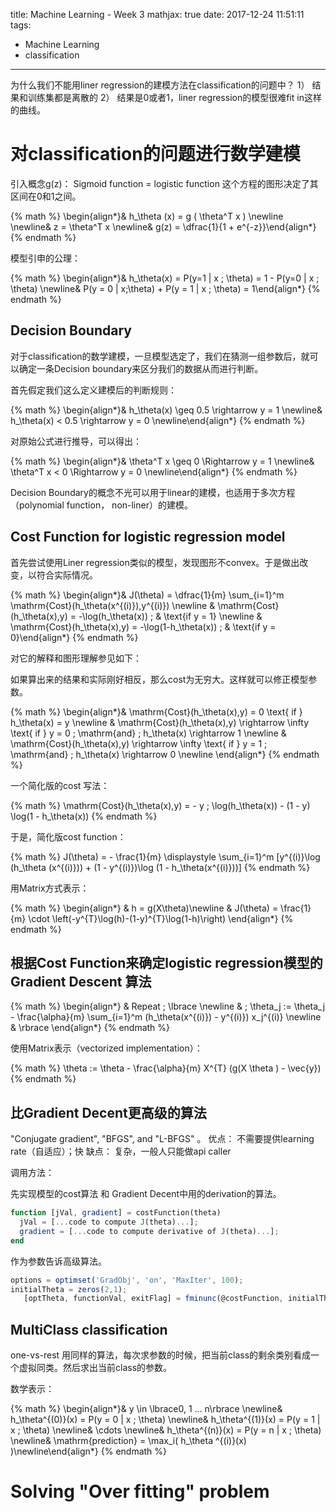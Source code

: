 title: Machine Learning - Week 3
mathjax: true
date: 2017-12-24 11:51:11
tags:
- Machine Learning
- classification
---


为什么我们不能用liner regression的建模方法在classification的问题中？
1） 结果和训练集都是离散的
2） 结果是0或者1，liner regression的模型很难fit in这样的曲线。

# 对classification的问题进行数学建模

引入概念g(z)：
Sigmoid function = logistic function
这个方程的图形决定了其区间在0和1之间。

{% math %}
\begin{align*}& h_\theta (x) = g ( \theta^T x ) \newline \newline& z = \theta^T x \newline& g(z) = \dfrac{1}{1 + e^{-z}}\end{align*}
{% endmath %}


模型引申的公理：

{% math %}
\begin{align*}& h_\theta(x) = P(y=1 | x ; \theta) = 1 - P(y=0 | x ; \theta) \newline& P(y = 0 | x;\theta) + P(y = 1 | x ; \theta) = 1\end{align*}
{% endmath %}

## Decision Boundary

对于classification的数学建模，一旦模型选定了，我们在猜测一组参数后，就可以确定一条Decision boundary来区分我们的数据从而进行判断。

首先假定我们这么定义建模后的判断规则：

{% math %}
\begin{align*}& h_\theta(x) \geq 0.5 \rightarrow y = 1 \newline& h_\theta(x) < 0.5 \rightarrow y = 0 \newline\end{align*}
{% endmath %}

对原始公式进行推导，可以得出：

{% math %}
\begin{align*}& \theta^T x \geq 0 \Rightarrow y = 1 \newline& \theta^T x < 0 \Rightarrow y = 0 \newline\end{align*}
{% endmath %}

Decision Boundary的概念不光可以用于linear的建模，也适用于多次方程（polynomial function， non-liner）的建模。

## Cost Function for logistic regression model

首先尝试使用Liner regression类似的模型，发现图形不convex。于是做出改变，以符合实际情况。

{% math %}
\begin{align*}& J(\theta) = \dfrac{1}{m} \sum_{i=1}^m \mathrm{Cost}(h_\theta(x^{(i)}),y^{(i)}) \newline & \mathrm{Cost}(h_\theta(x),y) = -\log(h_\theta(x)) \; & \text{if y = 1} \newline & \mathrm{Cost}(h_\theta(x),y) = -\log(1-h_\theta(x)) \; & \text{if y = 0}\end{align*}
{% endmath %}

对它的解释和图形理解参见如下：

如果算出来的结果和实际刚好相反，那么cost为无穷大。这样就可以修正模型参数。

{% math %}
\begin{align*}& \mathrm{Cost}(h_\theta(x),y) = 0 \text{ if } h_\theta(x) = y \newline & \mathrm{Cost}(h_\theta(x),y) \rightarrow \infty \text{ if } y = 0 \; \mathrm{and} \; h_\theta(x) \rightarrow 1 \newline & \mathrm{Cost}(h_\theta(x),y) \rightarrow \infty \text{ if } y = 1 \; \mathrm{and} \; h_\theta(x) \rightarrow 0 \newline \end{align*}
{% endmath %}


一个简化版的cost 写法：

{% math %}
\mathrm{Cost}(h_\theta(x),y) = - y \; \log(h_\theta(x)) - (1 - y) \log(1 - h_\theta(x))
{% endmath %}

于是，简化版cost function：

{% math %}
J(\theta) = - \frac{1}{m} \displaystyle \sum_{i=1}^m [y^{(i)}\log (h_\theta (x^{(i)})) + (1 - y^{(i)})\log (1 - h_\theta(x^{(i)}))]
{% endmath %}

用Matrix方式表示：

{% math %}
\begin{align*} & h = g(X\theta)\newline & J(\theta) = \frac{1}{m} \cdot \left(-y^{T}\log(h)-(1-y)^{T}\log(1-h)\right) \end{align*}
{% endmath %}

## 根据Cost Function来确定logistic regression模型的Gradient Descent 算法

{% math %}
\begin{align*} & Repeat \; \lbrace \newline & \; \theta_j := \theta_j - \frac{\alpha}{m} \sum_{i=1}^m (h_\theta(x^{(i)}) - y^{(i)}) x_j^{(i)} \newline & \rbrace \end{align*}
{% endmath %}

使用Matrix表示（vectorized implementation）：

{% math %}
\theta := \theta - \frac{\alpha}{m} X^{T} (g(X \theta ) - \vec{y})
{% endmath %}

## 比Gradient Decent更高级的算法

"Conjugate gradient", "BFGS", and "L-BFGS" 。
优点： 不需要提供learning rate（自适应）；快
缺点： 复杂，一般人只能做api caller

调用方法：

先实现模型的cost算法 和 Gradient Decent中用的derivation的算法。

```octave
function [jVal, gradient] = costFunction(theta)
  jVal = [...code to compute J(theta)...];
  gradient = [...code to compute derivative of J(theta)...];
end
```

作为参数告诉高级算法。

```Octave
options = optimset('GradObj', 'on', 'MaxIter', 100);
initialTheta = zeros(2,1);
   [optTheta, functionVal, exitFlag] = fminunc(@costFunction, initialTheta, options);
```

## MultiClass classification

one-vs-rest
用同样的算法，每次求参数的时候，把当前class的剩余类别看成一个虚拟同类。然后求出当前class的参数。

数学表示：

{% math %}
\begin{align*}& y \in \lbrace0, 1 ... n\rbrace \newline& h_\theta^{(0)}(x) = P(y = 0 | x ; \theta) \newline& h_\theta^{(1)}(x) = P(y = 1 | x ; \theta) \newline& \cdots \newline& h_\theta^{(n)}(x) = P(y = n | x ; \theta) \newline& \mathrm{prediction} = \max_i( h_\theta ^{(i)}(x) )\newline\end{align*}
{% endmath %}


# Solving "Over fitting" problem
